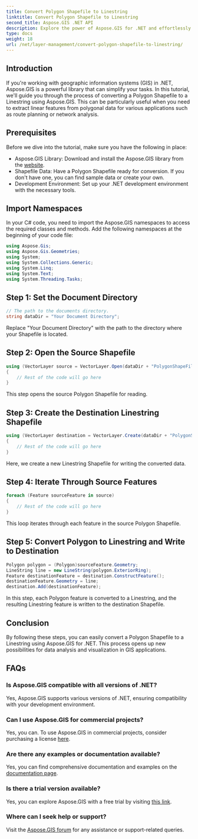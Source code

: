 ```yaml
---
title: Convert Polygon Shapefile to Linestring
linktitle: Convert Polygon Shapefile to Linestring
second_title: Aspose.GIS .NET API
description: Explore the power of Aspose.GIS for .NET and effortlessly convert Polygon Shapefiles to Linestrings. Boost your GIS development today!
type: docs
weight: 18
url: /net/layer-management/convert-polygon-shapefile-to-linestring/
---
```

## Introduction
If you're working with geographic information systems (GIS) in .NET, Aspose.GIS is a powerful library that can simplify your tasks. In this tutorial, we'll guide you through the process of converting a Polygon Shapefile to a Linestring using Aspose.GIS. This can be particularly useful when you need to extract linear features from polygonal data for various applications such as route planning or network analysis.
## Prerequisites
Before we dive into the tutorial, make sure you have the following in place:
- Aspose.GIS Library: Download and install the Aspose.GIS library from the [website](https://releases.aspose.com/gis/net/).
- Shapefile Data: Have a Polygon Shapefile ready for conversion. If you don't have one, you can find sample data or create your own.
- Development Environment: Set up your .NET development environment with the necessary tools.
## Import Namespaces
In your C# code, you need to import the Aspose.GIS namespaces to access the required classes and methods. Add the following namespaces at the beginning of your code file:
```csharp
using Aspose.Gis;
using Aspose.Gis.Geometries;
using System;
using System.Collections.Generic;
using System.Linq;
using System.Text;
using System.Threading.Tasks;
```
## Step 1: Set the Document Directory
```csharp
// The path to the documents directory.
string dataDir = "Your Document Directory";
```
Replace "Your Document Directory" with the path to the directory where your Shapefile is located.
## Step 2: Open the Source Shapefile
```csharp
using (VectorLayer source = VectorLayer.Open(dataDir + "PolygonShapeFile.shp", Drivers.Shapefile))
{
    // Rest of the code will go here
}
```
This step opens the source Polygon Shapefile for reading.
## Step 3: Create the Destination Linestring Shapefile
```csharp
using (VectorLayer destination = VectorLayer.Create(dataDir + "PolygonShapeFileToLineShapeFile_out.shp", Drivers.Shapefile))
{
    // Rest of the code will go here
}
```
Here, we create a new Linestring Shapefile for writing the converted data.
## Step 4: Iterate Through Source Features
```csharp
foreach (Feature sourceFeature in source)
{
    // Rest of the code will go here
}
```
This loop iterates through each feature in the source Polygon Shapefile.
## Step 5: Convert Polygon to Linestring and Write to Destination
```csharp
Polygon polygon = (Polygon)sourceFeature.Geometry;
LineString line = new LineString(polygon.ExteriorRing);
Feature destinationFeature = destination.ConstructFeature();
destinationFeature.Geometry = line;
destination.Add(destinationFeature);
```
In this step, each Polygon feature is converted to a Linestring, and the resulting Linestring feature is written to the destination Shapefile.
## Conclusion
By following these steps, you can easily convert a Polygon Shapefile to a Linestring using Aspose.GIS for .NET. This process opens up new possibilities for data analysis and visualization in GIS applications.

## FAQs
### Is Aspose.GIS compatible with all versions of .NET?
Yes, Aspose.GIS supports various versions of .NET, ensuring compatibility with your development environment.
### Can I use Aspose.GIS for commercial projects?
Yes, you can. To use Aspose.GIS in commercial projects, consider purchasing a license [here](https://purchase.aspose.com/buy).
### Are there any examples or documentation available?
Yes, you can find comprehensive documentation and examples on the [documentation page](https://reference.aspose.com/gis/net/).
### Is there a trial version available?
Yes, you can explore Aspose.GIS with a free trial by visiting [this link](https://releases.aspose.com/).
### Where can I seek help or support?
Visit the [Aspose.GIS forum](https://forum.aspose.com/c/gis/33) for any assistance or support-related queries.

